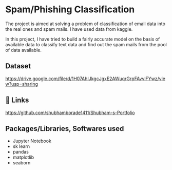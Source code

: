 # Spam/Phishing Classification

The project is aimed at solving a problem of classification of email data into the real ones and spam mails.
I have used data from kaggle.

In this project, I have tried to build a fairly accurate model on the basis of available data to classify text data and find out the spam mails from the pool of data available.



## Dataset

https://drive.google.com/file/d/1H07AhIJkgcJgxE2AWuqrGrpFAvvlFYwz/view?usp=sharing
## 🔗 Links
https://github.com/shubhamborade1411/Shubham-s-Portfolio


## Packages/Libraries, Softwares used

- Jupyter Notebook
- sk learn
- pandas
- matplotlib
- seaborn


